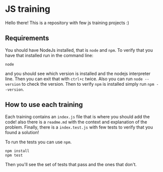 # JS training

Hello there! This is a repository with few js training projects :)

## Requirements

You should have NodeJs installed, that is `node` and `npm`. 
To verify that you have that installed run in the command line:
```shell script
node
```

and you should see which version is installed and the nodejs
interpreter line. Then you can exit that with `ctrl+c` twice.
Also you can run `node --version` to check the version.
Then to verify `npm` is installed simply run `npm --version`.

## How to use each training

Each training contains an `index.js` file that is where you
should add the code! also there is a `readme.md` with the
context and explanation of the problem. Finally, there is a 
`index.test.js` with few tests to verify that you found a 
solution!

To run the tests you can use `npm`.

```shell script
npm install
npm test
```

Then you'll see the set of tests that pass and the ones that don't.
